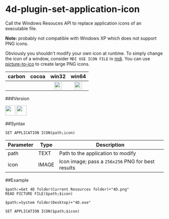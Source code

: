 4d-plugin-set-application-icon
==============================

Call the Windows Resouces API to replace application icons of an executable file.

**Note:** probably not compatible with Windows XP which does not support PNG icons.

Obviously you shouldn't modify your own icon at runtime. To simply change the icon of a window, consider ``MDI USE ICON FILE`` in [mdi](https://github.com/miyako/4d-plugin-mdi). You can use [picture-to-ico](https://github.com/miyako/4d-plugin-picture-to-ico) to create large PNG icons.

| carbon | cocoa | win32 | win64 |
|:------:|:-----:|:---------:|:---------:|
|||<img src="https://cloud.githubusercontent.com/assets/1725068/22371562/1b091f0a-e4db-11e6-8458-8653954a7cce.png" width="24" height="24" />|<img src="https://cloud.githubusercontent.com/assets/1725068/22371562/1b091f0a-e4db-11e6-8458-8653954a7cce.png" width="24" height="24" />|

###Version

<img src="https://cloud.githubusercontent.com/assets/1725068/18940649/21945000-8645-11e6-86ed-4a0f800e5a73.png" width="32" height="32" /> <img src="https://cloud.githubusercontent.com/assets/1725068/18940648/2192ddba-8645-11e6-864d-6d5692d55717.png" width="32" height="32" />

##Syntax

```
SET APPLICATION ICON(path;icon)
```

Parameter|Type|Description
------------|------|----
path|TEXT|Path to the application to modify
icon|IMAGE|Icon image; pass a ``256x256`` PNG for best results


##Example
```
$path:=Get 4D folder(Current Resources folder)+"4D.png"
READ PICTURE FILE($path;$icon)

$path:=System folder(Desktop)+"4D.exe"

SET APPLICATION ICON($path;$icon)
```
